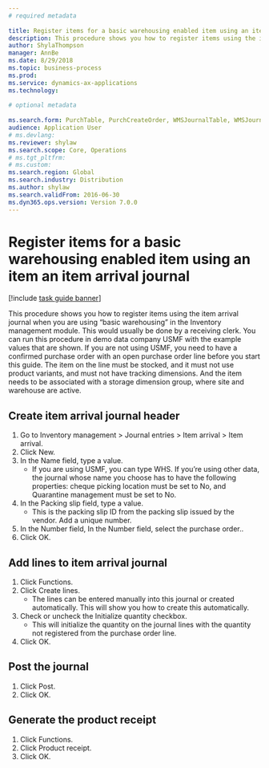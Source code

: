 ```yaml
--- 
# required metadata 
 
title: Register items for a basic warehousing enabled item using an item an item arrival journal
description: This procedure shows you how to register items using the item arrival journal when you are using “basic warehousing” in the Inventory management module. 
author: ShylaThompson
manager: AnnBe 
ms.date: 8/29/2018
ms.topic: business-process 
ms.prod:  
ms.service: dynamics-ax-applications 
ms.technology:  
 
# optional metadata 
 
ms.search.form: PurchTable, PurchCreateOrder, WMSJournalTable, WMSJournalCreate, PurchEditLines   
audience: Application User 
# ms.devlang:  
ms.reviewer: shylaw
ms.search.scope: Core, Operations 
# ms.tgt_pltfrm:  
# ms.custom:  
ms.search.region: Global
ms.search.industry: Distribution
ms.author: shylaw
ms.search.validFrom: 2016-06-30 
ms.dyn365.ops.version: Version 7.0.0 
---
```

# Register items for a basic warehousing enabled item using an item an item arrival journal

[!include [task guide banner](../../includes/task-guide-banner.md)]

This procedure shows you how to register items using the item arrival journal when you are using “basic warehousing” in the Inventory management module. This would usually be done by a receiving clerk. You can run this procedure in demo data company USMF with the example values that are shown.  If you are not using USMF, you need to have a confirmed purchase order with an open purchase order line before you start this guide. The item on the line must be stocked, and it must not use product variants, and must not have tracking dimensions. And the item needs to be associated with a storage dimension group, where site and warehouse are active.


## Create item arrival journal header
1. Go to Inventory management > Journal entries > Item arrival > Item arrival.
2. Click New.
3. In the Name field, type a value.
    * If you are using USMF, you can type WHS. If you’re using other data, the journal whose name you choose has to have the following properties: cheque picking location must be set to No, and Quarantine management must be set to No.  
4. In the Packing slip field, type a value.
    * This is the packing slip ID from the packing slip issued by the vendor. Add a unique number.  
5. In the Number field, In the Number field, select the purchase order..
6. Click OK.

## Add lines to item arrival journal
1. Click Functions.
2. Click Create lines.
    * The lines can be entered manually into this journal or created automatically. This will show you how to create this automatically.  
3. Check or uncheck the Initialize quantity checkbox.
    * This will initialize the quantity on the journal lines with the quantity not registered from the purchase order line.  
4. Click OK.

## Post the journal
1. Click Post.
2. Click OK.

## Generate the product receipt
1. Click Functions.
2. Click Product receipt.
3. Click OK.

